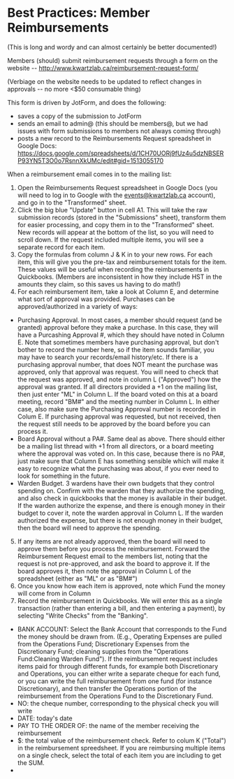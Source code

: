 Best Practices: Member Reimbursements
=====================================

(This is long and wordy and can almost certainly be better documented!)

Members (should) submit reimbursement requests through a form on the website -- http://www.kwartzlab.ca/reimbursement-request-form/

(Verbiage on the website needs to be updated to reflect changes in approvals -- no more <$50 consumable thing)

This form is driven by JotForm, and does the following:

* saves a copy of the submission to JotForm
* sends an email to admin@ (this should be members@, but we had issues with form submissions to members not always coming through)
* posts a new record to the Reimbursements Request spreadsheet in Google Docs: https://docs.google.com/spreadsheets/d/1CH70UORj9fUz4u5dzNBSERP93YN5T3O0o7RsnnXkUMc/edit#gid=1513055170

When a reimbursement email comes in to the mailing list:

1. Open the Reimbursements Request spreadsheet in Google Docs (you will need to log in to Google with the events@kwartzlab.ca account), and go in to the "Transformed" sheet.
2. Click the big blue "Update" button in cell A1. This will take the raw submission records (stored in the "Submissions" sheet), transform them for easier processing, and copy them in to the "Transformed" sheet. New records will appear at the bottom of the list, so you will need to scroll down. If the request included multiple items, you will see a separate record for each item.
3. Copy the formulas from column J & K in to your new rows. For each item, this will give you the pre-tax and reimbursement totals for the item. These values will be useful when recording the reimbursements in Quickbooks.  (Members are inconsistent in how they include HST in the amounts they claim, so this saves us having to do math!)
4. For each reimbursement item, take a look at Column E, and determine what sort of approval was provided. Purchases can be approved/authorized in a variety of ways:
  * Purchasing Approval. In most cases, a member should request (and be granted) approval before they make a purchase. In this case, they will have a Purcashing Approval #, which they should have noted in Column E. Note that sometimes members have purchasing approval, but don't bother to record the number here, so if the item sounds familiar, you may have to search your records/email history/etc. If there is a purchasing approval number, that does NOT meant the purchase was approved, only that approval was request. You will need to check that the request was approved, and note in column L ("Approved") how the approval was granted. If all directors provided a +1 on the mailing list, then just enter "ML" in Column L. If the board voted on this at a board meeting, record "BM#" and the meeting number in Column L. In either case, also make sure the Purchasing Approval number is recorded in Colum E. If purchasing approval was requested, but not received, then the request still needs to be approved by the board before you can process it.
  * Board Approval without a PA#. Same deal as above. There should either be a mailing list thread with +1 from all directors, or a board meeting where the approval was voted on. In this case, because there is no PA#, just make sure that Column E has something sensible which will make it easy to recognize what the purchasing was about, if you ever need to look for something in the future. 
  * Warden Budget. 3 wardens have their own budgets that they control spending on. Confirm with the warden that they authorize the spending, and also check in quickbooks that the money is available in their budget. If the warden authorize the expense, and there is enough money in their budget to cover it, note the warden approval in Column L. If the warden authorized the expense, but there is not enough money in their budget, then the board will need to approve the spending.
5. If any items are not already approved, then the board will need to approve them before you process the reimbursement. Forward the Reimbursement Request email to the members list, noting that the request is not pre-approved, and ask the board to approve it. If the board approves it, then note the approval in Column L of the spreadsheet (either as "ML" or as "BM#")
6. Once you know how each item is approved, note which Fund the money will come from in Column  
7. Record the reimbursement in Quickbooks. We will enter this as a single transaction (rather than entering a bill, and then entering a payment), by selecting "Write Checks" from the "Banking".
  * BANK ACCOUNT: Select the Bank Account that corresponds to the Fund the money should be drawn from. (E.g., Operating Expenses are pulled from the Operations Fund; Discretionary Expenses from the Discretionary Fund; cleaning supplies from the "Operations Fund:Cleaning Warden Fund"). If the reimbursement request includes items paid for through different funds, for example both Discretionary and Operations, you can either write a separate cheque for each fund, or you can write the full reimbursement from one fund (for instance Discretionary), and then transfer the Operations portion of the reimbursement from the Operations Fund to the Discretionary Fund. 
  * NO: the cheque number, corresponding to the physical check you will write
  * DATE: today's date
  * PAY TO THE ORDER OF: the name of the member receiving the reimbursement
  * $: the total value of the reimbursement check. Refer to colum K ("Total") in the reimbursement spreedsheet. If you are reimbursing multiple items on a single check, select the total of each item you are including to get the SUM. 
  *  